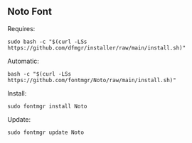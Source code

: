 ## Noto Font  
  
Requires:  

```shell
sudo bash -c "$(curl -LSs https://github.com/dfmgr/installer/raw/main/install.sh)"
```

Automatic:

```shell
bash -c "$(curl -LSs https://github.com/fontmgr/Noto/raw/main/install.sh)"
```

Install:

```shell
sudo fontmgr install Noto
```

Update:

```shell
sudo fontmgr update Noto
```
